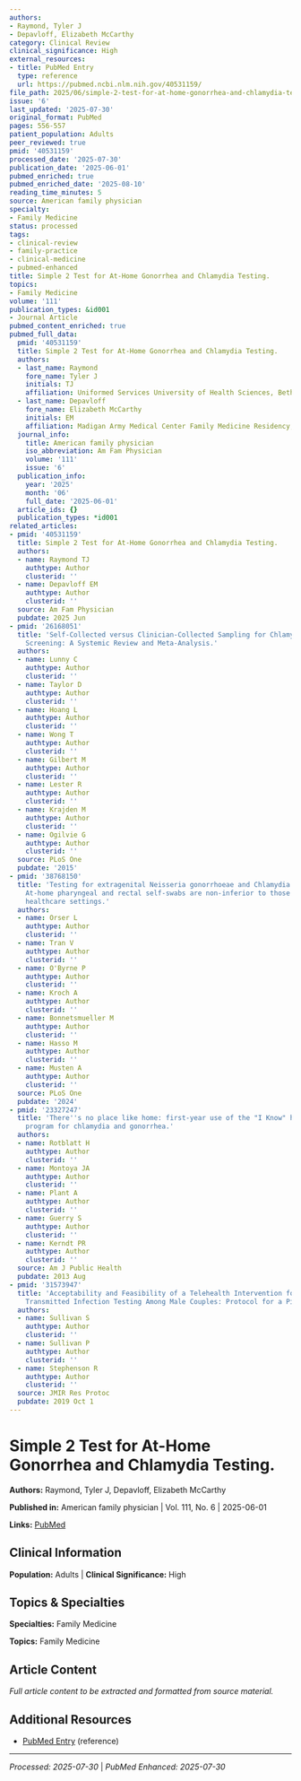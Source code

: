 ```yaml
---
authors:
- Raymond, Tyler J
- Depavloff, Elizabeth McCarthy
category: Clinical Review
clinical_significance: High
external_resources:
- title: PubMed Entry
  type: reference
  url: https://pubmed.ncbi.nlm.nih.gov/40531159/
file_path: 2025/06/simple-2-test-for-at-home-gonorrhea-and-chlamydia-testing.md
issue: '6'
last_updated: '2025-07-30'
original_format: PubMed
pages: 556-557
patient_population: Adults
peer_reviewed: true
pmid: '40531159'
processed_date: '2025-07-30'
publication_date: '2025-06-01'
pubmed_enriched: true
pubmed_enriched_date: '2025-08-10'
reading_time_minutes: 5
source: American family physician
specialty:
- Family Medicine
status: processed
tags:
- clinical-review
- family-practice
- clinical-medicine
- pubmed-enhanced
title: Simple 2 Test for At-Home Gonorrhea and Chlamydia Testing.
topics:
- Family Medicine
volume: '111'
publication_types: &id001
- Journal Article
pubmed_content_enriched: true
pubmed_full_data:
  pmid: '40531159'
  title: Simple 2 Test for At-Home Gonorrhea and Chlamydia Testing.
  authors:
  - last_name: Raymond
    fore_name: Tyler J
    initials: TJ
    affiliation: Uniformed Services University of Health Sciences, Bethesda, Maryland.
  - last_name: Depavloff
    fore_name: Elizabeth McCarthy
    initials: EM
    affiliation: Madigan Army Medical Center Family Medicine Residency, Tacoma, Washington.
  journal_info:
    title: American family physician
    iso_abbreviation: Am Fam Physician
    volume: '111'
    issue: '6'
  publication_info:
    year: '2025'
    month: '06'
    full_date: '2025-06-01'
  article_ids: {}
  publication_types: *id001
related_articles:
- pmid: '40531159'
  title: Simple 2 Test for At-Home Gonorrhea and Chlamydia Testing.
  authors:
  - name: Raymond TJ
    authtype: Author
    clusterid: ''
  - name: Depavloff EM
    authtype: Author
    clusterid: ''
  source: Am Fam Physician
  pubdate: 2025 Jun
- pmid: '26168051'
  title: 'Self-Collected versus Clinician-Collected Sampling for Chlamydia and Gonorrhea
    Screening: A Systemic Review and Meta-Analysis.'
  authors:
  - name: Lunny C
    authtype: Author
    clusterid: ''
  - name: Taylor D
    authtype: Author
    clusterid: ''
  - name: Hoang L
    authtype: Author
    clusterid: ''
  - name: Wong T
    authtype: Author
    clusterid: ''
  - name: Gilbert M
    authtype: Author
    clusterid: ''
  - name: Lester R
    authtype: Author
    clusterid: ''
  - name: Krajden M
    authtype: Author
    clusterid: ''
  - name: Ogilvie G
    authtype: Author
    clusterid: ''
  source: PLoS One
  pubdate: '2015'
- pmid: '38768150'
  title: 'Testing for extragenital Neisseria gonorrhoeae and Chlamydia trachomatis:
    At-home pharyngeal and rectal self-swabs are non-inferior to those completed in
    healthcare settings.'
  authors:
  - name: Orser L
    authtype: Author
    clusterid: ''
  - name: Tran V
    authtype: Author
    clusterid: ''
  - name: O'Byrne P
    authtype: Author
    clusterid: ''
  - name: Kroch A
    authtype: Author
    clusterid: ''
  - name: Bonnetsmueller M
    authtype: Author
    clusterid: ''
  - name: Hasso M
    authtype: Author
    clusterid: ''
  - name: Musten A
    authtype: Author
    clusterid: ''
  source: PLoS One
  pubdate: '2024'
- pmid: '23327247'
  title: 'There''s no place like home: first-year use of the "I Know" home testing
    program for chlamydia and gonorrhea.'
  authors:
  - name: Rotblatt H
    authtype: Author
    clusterid: ''
  - name: Montoya JA
    authtype: Author
    clusterid: ''
  - name: Plant A
    authtype: Author
    clusterid: ''
  - name: Guerry S
    authtype: Author
    clusterid: ''
  - name: Kerndt PR
    authtype: Author
    clusterid: ''
  source: Am J Public Health
  pubdate: 2013 Aug
- pmid: '31573947'
  title: 'Acceptability and Feasibility of a Telehealth Intervention for Sexually
    Transmitted Infection Testing Among Male Couples: Protocol for a Pilot Study.'
  authors:
  - name: Sullivan S
    authtype: Author
    clusterid: ''
  - name: Sullivan P
    authtype: Author
    clusterid: ''
  - name: Stephenson R
    authtype: Author
    clusterid: ''
  source: JMIR Res Protoc
  pubdate: 2019 Oct 1
---
```


# Simple 2 Test for At-Home Gonorrhea and Chlamydia Testing.

**Authors:** Raymond, Tyler J, Depavloff, Elizabeth McCarthy

**Published in:** American family physician | Vol. 111, No. 6 | 2025-06-01

**Links:** [PubMed](https://pubmed.ncbi.nlm.nih.gov/40531159/)

## Clinical Information

**Population:** Adults | **Clinical Significance:** High

## Topics & Specialties

**Specialties:** Family Medicine

**Topics:** Family Medicine

## Article Content

*Full article content to be extracted and formatted from source material.*

## Additional Resources

- [PubMed Entry](https://pubmed.ncbi.nlm.nih.gov/40531159/) (reference)

---

*Processed: 2025-07-30* | *PubMed Enhanced: 2025-07-30*
